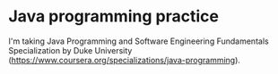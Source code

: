 # Java programming practice

I'm taking Java Programming and Software Engineering Fundamentals Specialization by Duke University (https://www.coursera.org/specializations/java-programming).
